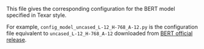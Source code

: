 This file gives the corresponding configuration for the BERT model specified in Texar style.

For example, `config_model_uncased_L-12_H-768_A-12.py` is the configuration file equivalent to `uncased_L-12_H-768_A-12` downloaded from [BERT official release](https://github.com/haoransh/texar_private/tree/master/examples/bert).
